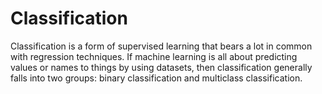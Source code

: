 # Classification
Classification is a form of supervised learning that bears a lot in common with regression techniques. If machine learning is all about predicting values or names to things  by using datasets, then classification generally falls into two groups: binary classification and multiclass classification.
